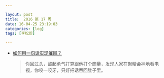 ```yaml
---

layout: post
title:  2016 第 17 周
date: 16-04-25 23:19:03
categories: [log]
tags: [李松蔚]

---
```


- [如何用一句话实现催眠？](http://chuansong.me/n/2759896)

	> 你回过头，鼓起勇气打算跟他打个商量，发现人家在聚精会神地看电视，你咬一咬牙，只好把话吞回肚子里。
